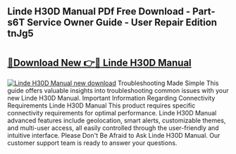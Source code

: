 ## Linde H30D Manual PDf Free Download - Part-s6T Service Owner Guide - User Repair Edition tnJg5

# <h2><a href="http://bc77230.oget.top/?id=Linde+H30D+Manual">🔗Download New 👉🔴 Linde H30D Manual</a></h2>

[![Linde H30D Manual new download](https://i.imgur.com/5g1atiW.png)](http://bc77230.oget.top/?id=Linde+H30D+Manual)
Troubleshooting Made Simple This guide offers valuable insights into troubleshooting common issues with your new Linde H30D Manual. Important Information Regarding Connectivity Requirements Linde H30D Manual This product requires specific connectivity requirements for optimal performance. Linde H30D Manual advanced features include geolocation, smart alerts, customizable themes, and multi-user access, all easily controlled through the user-friendly and intuitive interface. Please Don't Be Afraid to Ask Linde H30D Manual. Our customer support team is ready to answer your questions.

